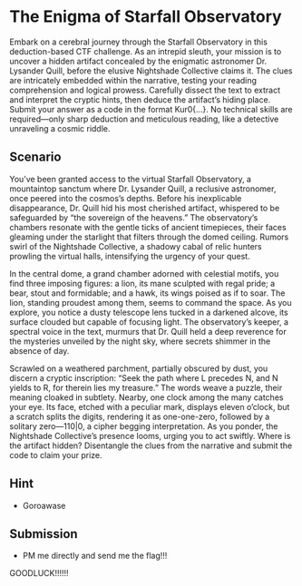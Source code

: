 # The Enigma of Starfall Observatory
Embark on a cerebral journey through the Starfall Observatory in this deduction-based CTF challenge. As an intrepid sleuth, your mission is to uncover a hidden artifact concealed by the enigmatic astronomer Dr. Lysander Quill, before the elusive Nightshade Collective claims it. The clues are intricately embedded within the narrative, testing your reading comprehension and logical prowess. Carefully dissect the text to extract and interpret the cryptic hints, then deduce the artifact’s hiding place. Submit your answer as a code in the format Kur0{...}. No technical skills are required—only sharp deduction and meticulous reading, like a detective unraveling a cosmic riddle.

## Scenario
You’ve been granted access to the virtual Starfall Observatory, a mountaintop sanctum where Dr. Lysander Quill, a reclusive astronomer, once peered into the cosmos’s depths. Before his inexplicable disappearance, Dr. Quill hid his most cherished artifact, whispered to be safeguarded by “the sovereign of the heavens.” The observatory’s chambers resonate with the gentle ticks of ancient timepieces, their faces gleaming under the starlight that filters through the domed ceiling. Rumors swirl of the Nightshade Collective, a shadowy cabal of relic hunters prowling the virtual halls, intensifying the urgency of your quest.

In the central dome, a grand chamber adorned with celestial motifs, you find three imposing figures: a lion, its mane sculpted with regal pride; a bear, stout and formidable; and a hawk, its wings poised as if to soar. The lion, standing proudest among them, seems to command the space. As you explore, you notice a dusty telescope lens tucked in a darkened alcove, its surface clouded but capable of focusing light. The observatory’s keeper, a spectral voice in the text, murmurs that Dr. Quill held a deep reverence for the mysteries unveiled by the night sky, where secrets shimmer in the absence of day.

Scrawled on a weathered parchment, partially obscured by dust, you discern a cryptic inscription: “Seek the path where L precedes N, and N yields to R, for therein lies my treasure.” The words weave a puzzle, their meaning cloaked in subtlety. Nearby, one clock among the many catches your eye. Its face, etched with a peculiar mark, displays eleven o’clock, but a scratch splits the digits, rendering it as one-one-zero, followed by a solitary zero—110|0, a cipher begging interpretation. As you ponder, the Nightshade Collective’s presence looms, urging you to act swiftly. Where is the artifact hidden? Disentangle the clues from the narrative and submit the code to claim your prize.

## Hint
- Goroawase

## Submission
- PM me directly and send me the flag!!!

GOODLUCK!!!!!!
